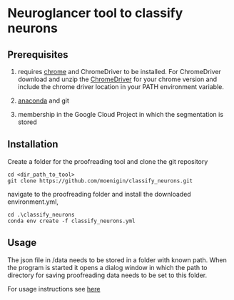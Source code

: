 # Neuroglancer tool to classify neurons

## Prerequisites

1. requires [chrome](https://www.google.com/chrome/) and ChromeDriver to be 
installed. For ChromeDriver download and unzip 
the [ChromeDriver](https://chromedriver.chromium.org/downloads) for your 
chrome version and include the chrome driver location in your PATH environment 
variable. 

2. [anaconda](https://www.anaconda.com/distribution/) and git

3. membership in the Google Cloud Project in which the segmentation is stored

## Installation

Create a folder for the proofreading tool and clone the git repository
```
cd <dir_path_to_tool>
git clone https://github.com/moenigin/classify_neurons.git
```
navigate to the proofreading folder and install the downloaded environment.yml,
```
cd .\classify_neurons
conda env create -f classify_neurons.yml
```

## Usage 
The json file in /data needs to be stored in a folder with known path. When the 
program is started it opens a dialog window in which the path to directory for saving 
proofreading data needs to be set to this folder. 

For usage instructions see [here](https://github.com/moenigin/classify_neurons/blob/main/manual.md)

